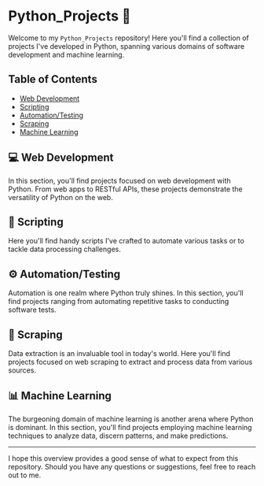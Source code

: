 # Python_Projects :snake:

Welcome to my `Python_Projects` repository! Here you'll find a collection of projects I've developed in Python, spanning various domains of software development and machine learning.

## Table of Contents

- [Web Development](#web-development)
- [Scripting](#scripting)
- [Automation/Testing](#automationtesting)
- [Scraping](#scraping)
- [Machine Learning](#machine-learning)

## :computer: Web Development

In this section, you'll find projects focused on web development with Python. From web apps to RESTful APIs, these projects demonstrate the versatility of Python on the web.

## :wrench: Scripting

Here you'll find handy scripts I've crafted to automate various tasks or to tackle data processing challenges.

## :gear: Automation/Testing

Automation is one realm where Python truly shines. In this section, you'll find projects ranging from automating repetitive tasks to conducting software tests.

## :page_with_curl: Scraping

Data extraction is an invaluable tool in today's world. Here you'll find projects focused on web scraping to extract and process data from various sources.

## :bar_chart: Machine Learning

The burgeoning domain of machine learning is another arena where Python is dominant. In this section, you'll find projects employing machine learning techniques to analyze data, discern patterns, and make predictions.

---

I hope this overview provides a good sense of what to expect from this repository. Should you have any questions or suggestions, feel free to reach out to me.